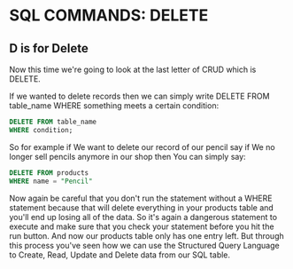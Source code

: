 # SQL COMMANDS: DELETE

## D is for Delete

Now this time we're going to look at the last letter of CRUD which is DELETE.

If we wanted to delete records then we can simply write DELETE FROM table_name WHERE something meets a certain condition:

```SQL
DELETE FROM table_name
WHERE condition;
```

So for example if We want to delete our record of our pencil say if We no longer sell pencils anymore in our shop then You can simply say:

```SQL
DELETE FROM products
WHERE name = "Pencil"
```

Now again be careful that you don't run the statement without a WHERE statement because that will delete everything in your products table and you'll end up losing all of the data. So it's again a dangerous statement to execute and make sure that you check your statement before you hit the run button. And now our products table only has one entry left. But through this process you've seen how we can use the Structured Query Language to Create, Read, Update and Delete data from our SQL table.